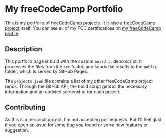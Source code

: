 # My freeCodeCamp Portfolio

This is my portfolio of freeCodeCamp projects. It is also
[a freeCodeCamp project][1] itself. You can see all of my FCC certifications on
[my freeCodeCamp profile][2].

[1]: https://www.freecodecamp.org/learn/responsive-web-design/responsive-web-design-projects/build-a-personal-portfolio-webpage
[2]: https://www.freecodecamp.org/pahbloo

## Description

This portfolio page is build with the custom `build.ts` deno script. It
processes the files from the `src` folder, and sends the results to the `public`
folder, which is served by GitHub Pages.

The `projects.json` file contains a list of my other freeCodeCamp project repos.
Through the GitHub API, the build script gets all the necessary information and
an updated screenshot for each project.

## Contributing

As this is a personal project, I'm not accepting pull requests. But I'll feel
glad if you open an issue for some bug you found or some new features or
suggestion.
